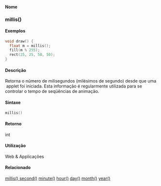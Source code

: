 
#### Nome
### millis()

#### Exemplos

```pde
void draw() { 
  float m = millis(); 
  fill(m % 255); 
  rect(25, 25, 50, 50); 
} 

```



#### Descrição
Retorna o número de milisegundos
(milésimos de segundo) desde que uma  applet foi iniciada.
Esta informação é regularmente utilizada para se
controlar o tempo de seqüências de animação.

#### Sintaxe
```pde
millis()

```

#### Retorno

	
int

#### Utilização

	
Web & Applicações

#### Relacionado
[millis() ](millis_
)
[second()](second_
)
[minute()](minute_
)
[hour()](hour_
)
[day()](day_
)
[month()](month_
)
[year()](year_
)

